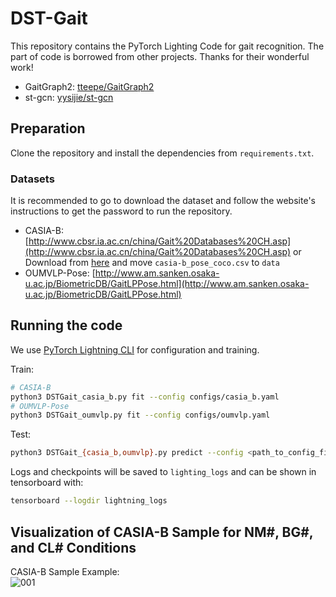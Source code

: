 # DST-Gait
This repository contains the PyTorch Lighting Code for gait recognition. The part of code is borrowed from other projects. Thanks for their wonderful work!
- GaitGraph2: [tteepe/GaitGraph2](https://github.com/tteepe/GaitGraph2)
- st-gcn: [yysijie/st-gcn](https://github.com/yysijie/st-gcn)

## Preparation
Clone the repository and install the dependencies from `requirements.txt`.

### Datasets
It is recommended to go to download the dataset and follow the website's instructions to get the password to run the repository.
- CASIA-B: [http://www.cbsr.ia.ac.cn/china/Gait%20Databases%20CH.asp](http://www.cbsr.ia.ac.cn/china/Gait%20Databases%20CH.asp) or
Download from [here](https://github.com/tteepe/GaitGraph/releases/tag/v0.1) and move `casia-b_pose_coco.csv` to `data`
- OUMVLP-Pose: [http://www.am.sanken.osaka-u.ac.jp/BiometricDB/GaitLPPose.html](http://www.am.sanken.osaka-u.ac.jp/BiometricDB/GaitLPPose.html)

## Running the code
We use [PyTorch Lightning CLI](https://pytorch-lightning.readthedocs.io/en/stable/common/lightning_cli.html) for configuration and training.

Train:
```bash
# CASIA-B
python3 DSTGait_casia_b.py fit --config configs/casia_b.yaml 
# OUMVLP-Pose
python3 DSTGait_oumvlp.py fit --config configs/oumvlp.yaml

```
Test:
```bash
python3 DSTGait_{casia_b,oumvlp}.py predict --config <path_to_config_file> --ckpt_path <path_to_checkpoint> --model.tta False
```
Logs and checkpoints will be saved to `lighting_logs` and can be shown in tensorboard with:
```bash
tensorboard --logdir lightning_logs
```

## Visualization of CASIA-B Sample for NM#, BG#, and CL# Conditions

CASIA-B Sample Example:<br>
![001](CASIAB-01.gif)
